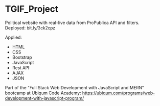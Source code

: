 # TGIF_Project

Political website with real-live data from ProPublica API and filters.  
Deployed: bit.ly/3ck2cpz

Applied:
- HTML
- CSS
- Bootstrap
- JavaScript
- Rest API
- AJAX
- JSON

Part of the "Full Stack Web Development with JavaScript and MERN" bootcamp at Ubiqum Code Academy:
https://ubiqum.com/programs/web-development-with-javascript-program/
